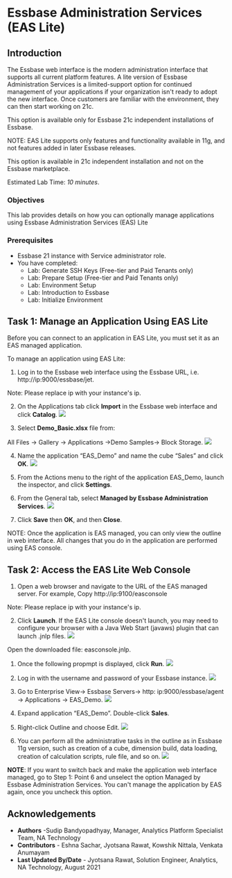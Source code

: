 # Essbase Administration Services (EAS Lite)

## Introduction

The Essbase web interface is the modern administration interface that supports all current platform features. A lite version of Essbase Administration Services is a limited-support option for continued management of your applications if your organization isn't ready to adopt the new interface. Once customers are familiar with the environment, they can then start working on 21c.

This option is available only for Essbase 21c independent installations of Essbase.

NOTE: EAS Lite supports only features and functionality available in 11g, and not features added in later Essbase releases.

This option is available in 21c independent installation and not on the Essbase marketplace.


Estimated Lab Time: *10 minutes*.

### Objectives

This lab provides details on how you can optionally manage applications using Essbase Administration Services (EAS) Lite

### Prerequisites

* Essbase 21 instance with Service administrator role.
* You have completed:  
     * Lab: Generate SSH Keys (Free-tier and Paid Tenants only)  
     * Lab: Prepare Setup (Free-tier and Paid Tenants only)  
     * Lab: Environment Setup  
     * Lab: Introduction to Essbase  
     * Lab: Initialize Environment  
     


## Task 1: Manage an Application Using EAS Lite

Before you can connect to an application in EAS Lite, you must set it as an EAS managed application.

To manage an application using EAS Lite:

1.	Log in to the Essbase web interface using the Essbase URL, i.e. http://ip:9000/essbase/jet.
  
   Note: Please replace ip with your instance's ip.

2.	On the Applications tab click **Import** in the Essbase web interface and click **Catalog**. 
   ![](./images/EAS_0.png)


3.	Select **Demo_Basic.xlsx** file from:

   All Files -> Gallery -> Applications ->Demo Samples-> Block Storage.
   ![](./images/EAS_1.png)


4.	Name the application “EAS_Demo” and name the cube “Sales” and click **OK**.
   ![](./images/EAS_2.png)

5.	From the Actions menu to the right of the application EAS_Demo, launch the inspector, and click **Settings**.

6.	From the General tab, select **Managed by Essbase Administration Services**.
   ![](./images/EAS_3.png)

7.	Click **Save** then **OK**, and then **Close**.

   NOTE: Once the application is EAS managed, you can only view the outline in web interface. All changes that you do in the application are performed using EAS console.

## Task 2: Access the EAS Lite Web Console 

1.	Open a web browser and navigate to the URL of the EAS managed server. For example,
   Copy http://ip:9100/easconsole

   Note: Please replace ip with your instance's ip.

2.	Click **Launch**. If the EAS Lite console doesn't launch, you may need to configure your browser with a Java Web Start (javaws) plugin that can launch .jnlp files.
   ![](./images/EAS_4.png)

   Open the downloaded file: easconsole.jnlp. 
   
1. Once the following propmpt is displayed, click **Run**.
   ![](./images/eas_run_prompt.png)
   

4.	Log in with the username and password of your Essbase instance.
   ![](./images/EAS_5.png)

5.	Go to Enterprise View-> Essbase Servers-> http: ip:9000/essbase/agent -> Applications -> EAS_Demo.
   ![](./images/EAS_6.png)

6.	Expand application “EAS_Demo”. Double-click **Sales**.

7.	Right-click Outline and choose Edit.
   ![](./images/EAS_7.png)


8.	You can perform all the administrative tasks in the outline as in Essbase 11g version, such as creation of a cube, dimension build, data loading, creation of calculation scripts, rule file, and so on. 
   ![](./images/EAS_8.png)

   **NOTE**: If you want to switch back and make the application web interface managed, go to Step 1: Point 6 and unselect the option Managed by Essbase Administration Services. You can't manage the application by EAS again, once you uncheck this option.



## Acknowledgements
* **Authors** -Sudip Bandyopadhyay, Manager, Analytics Platform Specialist Team, NA Technology
* **Contributors** - Eshna Sachar, Jyotsana Rawat, Kowshik Nittala, Venkata Anumayam
* **Last Updated By/Date** - Jyotsana Rawat, Solution Engineer, Analytics, NA Technology, August 2021

